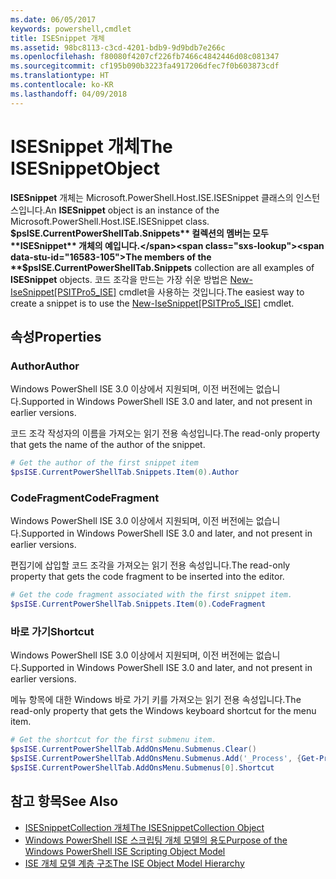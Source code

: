```yaml
---
ms.date: 06/05/2017
keywords: powershell,cmdlet
title: ISESnippet 개체
ms.assetid: 98bc8113-c3cd-4201-bdb9-9d9bdb7e266c
ms.openlocfilehash: f80080f4207cf226fb7466c4842446d08c081347
ms.sourcegitcommit: cf195b090b3223fa4917206dfec7f0b603873cdf
ms.translationtype: HT
ms.contentlocale: ko-KR
ms.lasthandoff: 04/09/2018
---
```

# <a name="the-isesnippetobject"></a><span data-ttu-id="16583-103">ISESnippet 개체</span><span class="sxs-lookup"><span data-stu-id="16583-103">The ISESnippetObject</span></span>

<span data-ttu-id="16583-104">**ISESnippet** 개체는 Microsoft.PowerShell.Host.ISE.ISESnippet 클래스의 인스턴스입니다.</span><span class="sxs-lookup"><span data-stu-id="16583-104">An **ISESnippet** object is an instance of the Microsoft.PowerShell.Host.ISE.ISESnippet class.</span></span> <span data-ttu-id="16583-105">**$psISE.CurrentPowerShellTab.Snippets** 컬렉션의 멤버는 모두 **ISESnippet** 개체의 예입니다.</span><span class="sxs-lookup"><span data-stu-id="16583-105">The members of the **$psISE.CurrentPowerShellTab.Snippets** collection are all examples of **ISESnippet** objects.</span></span> <span data-ttu-id="16583-106">코드 조각을 만드는 가장 쉬운 방법은 [New-IseSnippet&#91;PSITPro5_ISE&#93;](https://technet.microsoft.com/library/0a6339a3-2683-4a8e-8929-90ad9a95c3e0) cmdlet을 사용하는 것입니다.</span><span class="sxs-lookup"><span data-stu-id="16583-106">The easiest way to create a snippet is to use the [New-IseSnippet&#91;PSITPro5_ISE&#93;](https://technet.microsoft.com/library/0a6339a3-2683-4a8e-8929-90ad9a95c3e0) cmdlet.</span></span>

## <a name="properties"></a><span data-ttu-id="16583-107">속성</span><span class="sxs-lookup"><span data-stu-id="16583-107">Properties</span></span>

### <a name="author"></a><span data-ttu-id="16583-108">Author</span><span class="sxs-lookup"><span data-stu-id="16583-108">Author</span></span>

<span data-ttu-id="16583-109">Windows PowerShell ISE 3.0 이상에서 지원되며, 이전 버전에는 없습니다.</span><span class="sxs-lookup"><span data-stu-id="16583-109">Supported in Windows PowerShell ISE 3.0 and later, and not present in earlier versions.</span></span>

<span data-ttu-id="16583-110">코드 조각 작성자의 이름을 가져오는 읽기 전용 속성입니다.</span><span class="sxs-lookup"><span data-stu-id="16583-110">The read-only property that gets the name of the author of the snippet.</span></span>

```powershell
# Get the author of the first snippet item
$psISE.CurrentPowerShellTab.Snippets.Item(0).Author
```

### <a name="codefragment"></a><span data-ttu-id="16583-111">CodeFragment</span><span class="sxs-lookup"><span data-stu-id="16583-111">CodeFragment</span></span>

<span data-ttu-id="16583-112">Windows PowerShell ISE 3.0 이상에서 지원되며, 이전 버전에는 없습니다.</span><span class="sxs-lookup"><span data-stu-id="16583-112">Supported in Windows PowerShell ISE 3.0 and later, and not present in earlier versions.</span></span>

<span data-ttu-id="16583-113">편집기에 삽입할 코드 조각을 가져오는 읽기 전용 속성입니다.</span><span class="sxs-lookup"><span data-stu-id="16583-113">The read-only property that gets the code fragment to be inserted into the editor.</span></span>

```powershell
# Get the code fragment associated with the first snippet item.
$psISE.CurrentPowerShellTab.Snippets.Item(0).CodeFragment
```

### <a name="shortcut"></a><span data-ttu-id="16583-114">바로 가기</span><span class="sxs-lookup"><span data-stu-id="16583-114">Shortcut</span></span>

<span data-ttu-id="16583-115">Windows PowerShell ISE 3.0 이상에서 지원되며, 이전 버전에는 없습니다.</span><span class="sxs-lookup"><span data-stu-id="16583-115">Supported in Windows PowerShell ISE 3.0 and later, and not present in earlier versions.</span></span>

<span data-ttu-id="16583-116">메뉴 항목에 대한 Windows 바로 가기 키를 가져오는 읽기 전용 속성입니다.</span><span class="sxs-lookup"><span data-stu-id="16583-116">The read-only property that gets the Windows keyboard shortcut for the menu item.</span></span>

```powershell
# Get the shortcut for the first submenu item.
$psISE.CurrentPowerShellTab.AddOnsMenu.Submenus.Clear()
$psISE.CurrentPowerShellTab.AddOnsMenu.Submenus.Add('_Process', {Get-Process}, 'Alt+P')
$psISE.CurrentPowerShellTab.AddOnsMenu.Submenus[0].Shortcut
```

## <a name="see-also"></a><span data-ttu-id="16583-117">참고 항목</span><span class="sxs-lookup"><span data-stu-id="16583-117">See Also</span></span>

- [<span data-ttu-id="16583-118">ISESnippetCollection 개체</span><span class="sxs-lookup"><span data-stu-id="16583-118">The ISESnippetCollection Object</span></span>](The-ISESnippetCollection-Object.md)
- [<span data-ttu-id="16583-119">Windows PowerShell ISE 스크립팅 개체 모델의 용도</span><span class="sxs-lookup"><span data-stu-id="16583-119">Purpose of the Windows PowerShell ISE Scripting Object Model</span></span>](purpose-of-the-windows-powershell-ise-scripting-object-model.md)
- [<span data-ttu-id="16583-120">ISE 개체 모델 계층 구조</span><span class="sxs-lookup"><span data-stu-id="16583-120">The ISE Object Model Hierarchy</span></span>](The-ISE-Object-Model-Hierarchy.md)